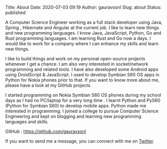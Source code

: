 Title: About
Date: 2020-07-03 09:19
Author: gauravssnl
Slug: about
Status: published

A Computer Science Engineer working as a full stack developer using Java, Spring , Hibernate and Angular at the current job. I like to learn new things and new programming languages. I know Java, JavaScript, Python, Go and Rust programming languages. I am learning Rust and Go now a days. I would like to work for a company where I can enhance my skills and learn new things.


I like to build things and work on my personal open-source projects whenever I get a chance. I am also very interested in socket/network programming and related tools. I have also developed some Android apps using DroidScript & JavaScript. I used to develop Symbian S60 OS apps in Python for Nokia phones prior to that. If you want to know more about me, please have a look at my GitHub projects.


I started programming on Nokia Symbian S60 OS phones during my school days as I had no PC/laptop for a very long time . I learnt Python and PyS60 (Python for Symbian S60) to develop mobile apps. Python made me interested in programming. I joined a college to pursue Computer Science Engineering and kept on blogging and learning new programming languages and skills.

GitHub : <https://github.com/gauravssnl>

If you want to send me a message, you can connect with me on [Twitter](https://twitter.com/gauravssnl).
